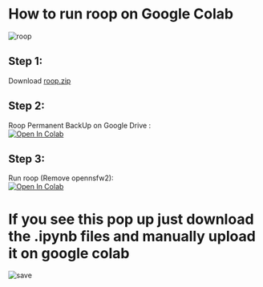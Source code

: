 # How to run roop on Google Colab 

![roop](https://github.com/neuralfalcon/roop_colab/assets/139750329/253d85a7-d06e-4758-b3e1-507d18d017b6)


## Step 1:
Download [roop.zip](https://github.com/neuralfalcon/roop_colab/raw/main/roop.zip) <br>
## Step 2:
Roop Permanent BackUp on Google Drive : <br>
[![Open In Colab](https://colab.research.google.com/assets/colab-badge.svg)](https://colab.research.google.com/github/neuralfalcon/roop_colab/blob/main/Make_Roop_Backup.ipynb)
## Step 3:
Run roop (Remove opennsfw2): <br>
[![Open In Colab](https://colab.research.google.com/assets/colab-badge.svg)](https://colab.research.google.com/github/neuralfalcon/roop_colab/blob/main/roop_no_ban.ipynb)


# If you see this pop up just download the .ipynb files and manually upload it on google colab
![save](https://github.com/neuralfalcon/roop_colab/assets/139750329/33fb5bdd-f8ae-4d71-ab02-f994168026ec)




